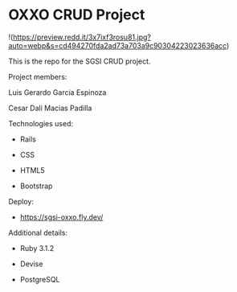 # OXXO CRUD Project

!(https://preview.redd.it/3x7ixf3rosu81.jpg?auto=webp&s=cd494270fda2ad73a703a9c90304223023636acc)

This is the repo for the SGSI CRUD project.



Project members:

Luis Gerardo Garcia Espinoza

Cesar Dali Macias Padilla



Technologies used:
 * Rails
 
 * CSS
 
 * HTML5
 
 * Bootstrap
 
 
 
Deploy:
 * https://sgsi-oxxo.fly.dev/
 
 
 
Additional details:

* Ruby 3.1.2

* Devise

* PostgreSQL

